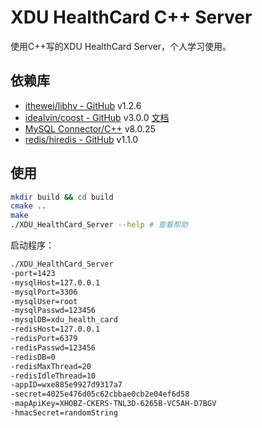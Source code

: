 # XDU HealthCard C++ Server

使用C++写的XDU HealthCard Server，个人学习使用。

## 依赖库

+ [ithewei/libhv - GitHub](https://github.com/ithewei/libhv) v1.2.6
+ [idealvin/coost - GitHub](https://github.com/idealvin/coost) v3.0.0 [文档](https://coostdocs.gitee.io/cn/about/co/)
+ [MySQL Connector/C++](https://dev.mysql.com/downloads/connector/cpp/) v8.0.25
+ [redis/hiredis - GitHub](https://github.com/redis/hiredis) v1.1.0


## 使用

```bash
mkdir build && cd build
cmake ..
make
./XDU_HealthCard_Server --help # 查看帮助
```

启动程序：

```bash
./XDU_HealthCard_Server
-port=1423
-mysqlHost=127.0.0.1
-mysqlPort=3306
-mysqlUser=root
-mysqlPasswd=123456
-mysqlDB=xdu_health_card
-redisHost=127.0.0.1
-redisPort=6379
-redisPasswd=123456
-redisDB=0
-redisMaxThread=20
-redisIdleThread=10
-appID=wxe885e9927d9317a7
-secret=4025e476d05c62cbbae0cb2e04ef6d58
-mapApiKey=XHOBZ-CKERS-TNL3D-6265B-VC5AH-D7BGV
-hmacSecret=randomString
```

